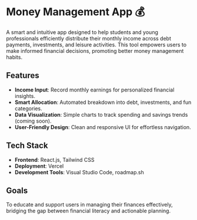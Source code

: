 # Money Management App 💰

A smart and intuitive app designed to help students and young professionals efficiently distribute their monthly income across debt payments, investments, and leisure activities. This tool empowers users to make informed financial decisions, promoting better money management habits.

## Features
- **Income Input**: Record monthly earnings for personalized financial insights.
- **Smart Allocation**: Automated breakdown into debt, investments, and fun categories.
- **Data Visualization**: Simple charts to track spending and savings trends (coming soon).
- **User-Friendly Design**: Clean and responsive UI for effortless navigation.

## Tech Stack
- **Frontend**: React.js, Tailwind CSS
- **Deployment**: Vercel
- **Development Tools**: Visual Studio Code, roadmap.sh

## Goals
To educate and support users in managing their finances effectively, bridging the gap between financial literacy and actionable planning.
